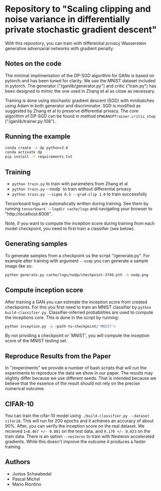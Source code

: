 
# Repository to "Scaling clipping and noise variance in differentially private stochastic gradient descent"

With this repository, you can train with differential privacy Wasserstein
generative adversarial networks with gradient penalty.  

## Notes on the code

The minimal implimentation of the DP-SGD algorithm for GANs is based on pytorch
and has been tuned for clarity.  We use the MNIST dataset included in pytorch.
The generator ("/ganlib/generator.py") and critic ("train.py") has been
designed to mimic the one used in Zhang et al as close as necessary.

Training is done using stochastic gradient descent (SGD) with minibatches using
Adam in both generator and discriminator.  SGD is modified as suggested by
Zhang et al to preserve differential privacy.  The core algorithm of DP-SGD can
be found in method `DPWGANGPTrainer.critic_step` ("/ganlib/trainer.py:108").

## Running the example

```bash
conda create -n dp python=3.6
conda activate dp
pip install -r requirements.txt
```

## Training

- `python train.py` to train with parameters from Zhang et al
- `python train.py` --nodp` to train without differential privacy
- `python train.py --sigma 0.5 --grad-clip 1.0` to train successfully

Tensorboard logs are automatically written during training.  See them by
running `tensorboard --logdir cache/logs` and navigating your browser to
"http://localhost:6006".

Note, if you want to compute the inception score during training from each
model checkpoint, you need to first train a classifier (see below).

## Generating samples

To generate samples from a checkpoint us the script "/generate.py".  For
example after training with argument `--nodp` you can generate a sample image
like so:

```bash
python generate.py cache/logs/nodp/checkpoint-3749.pth -o nodp.png
```

## Compute inception score

After training a GAN you can estimate the inception score from created
checkpoints.  For this you first need to train an MNIST classifier by `python
build-classifier.py`.  Classifier-inferred probabilities are used to compute
the inceptions core.  This is done in the script by running:

```bash
python inception.py -p <path-to-checkpoint/'MNIST'>
```

By not prividing a checkpoint or 'MNIST', you will compute the inception score
of the MNIST testing set.

## Reproduce Results from the Paper

In "/experiments" we provide a number of bash scripts that will run the
experiments to reproduce the data we show in our paper.  The results may
slightly differ because we use different seeds.  That is intended because we
believe that the essence of the result should not rely on the precise numerical
outcome.

## CIFAR-10

You can train the cifar-10 model using `./build-classifier.py --dataset
cifar10`.  This will run for 200 epochs and it achieves an accuracy of about
90\%.  After, you can verify the inception score on the real dataset.  We
recieved `I=8.467 +/- 0.081` on the test data, and `9.170 +/- 0.023` on the
train data.  There is an option `--nesterov` to train with Nesterov accelerated
gradients.  While this doesn't improve the outcome it produces a faster
training.

## Authors

* Justus Schwabedal
* Pascal Michel
* Mario Riontino
